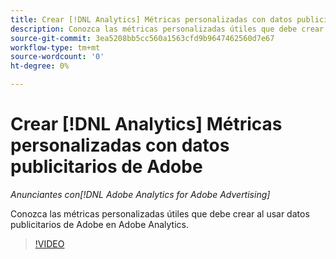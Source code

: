 ```yaml
---
title: Crear [!DNL Analytics] Métricas personalizadas con datos publicitarios de Adobe
description: Conozca las métricas personalizadas útiles que debe crear al usar datos publicitarios de Adobe en Adobe Analytics.
source-git-commit: 3ea5208bb5cc560a1563cfd9b9647462560d7e67
workflow-type: tm+mt
source-wordcount: '0'
ht-degree: 0%

---
```


# Crear [!DNL Analytics] Métricas personalizadas con datos publicitarios de Adobe

*Anunciantes con[!DNL Adobe Analytics for Adobe Advertising]*

Conozca las métricas personalizadas útiles que debe crear al usar datos publicitarios de Adobe en Adobe Analytics.

>[!VIDEO](https://video.tv.adobe.com/v/33919)
